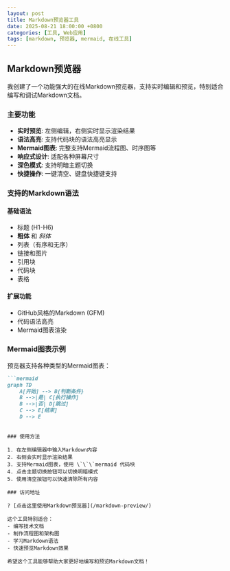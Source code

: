 ```yaml
---
layout: post
title: Markdown预览器工具
date: 2025-08-21 18:00:00 +0800
categories: [工具, Web应用]
tags: [markdown, 预览器, mermaid, 在线工具]
---
```


## Markdown预览器

我创建了一个功能强大的在线Markdown预览器，支持实时编辑和预览，特别适合编写和调试Markdown文档。

### 主要功能

- **实时预览**: 左侧编辑，右侧实时显示渲染结果
- **语法高亮**: 支持代码块的语法高亮显示
- **Mermaid图表**: 完整支持Mermaid流程图、时序图等
- **响应式设计**: 适配各种屏幕尺寸
- **深色模式**: 支持明暗主题切换
- **快捷操作**: 一键清空、键盘快捷键支持

### 支持的Markdown语法

#### 基础语法
- 标题 (H1-H6)
- **粗体** 和 *斜体*
- 列表（有序和无序）
- 链接和图片
- 引用块
- 代码块
- 表格

#### 扩展功能
- GitHub风格的Markdown (GFM)
- 代码语法高亮
- Mermaid图表渲染

### Mermaid图表示例

预览器支持各种类型的Mermaid图表：

```markdown
```mermaid
graph TD
    A[开始] --> B{判断条件}
    B -->|是| C[执行操作]
    B -->|否| D[跳过]
    C --> E[结束]
    D --> E
```
```

### 使用方法

1. 在左侧编辑器中输入Markdown内容
2. 右侧会实时显示渲染结果
3. 支持Mermaid图表，使用 \`\`\`mermaid 代码块
4. 点击主题切换按钮可以切换明暗模式
5. 使用清空按钮可以快速清除所有内容

### 访问地址

? [点击这里使用Markdown预览器](/markdown-preview/)

这个工具特别适合：
- 编写技术文档
- 制作流程图和架构图
- 学习Markdown语法
- 快速预览Markdown效果

希望这个工具能够帮助大家更好地编写和预览Markdown文档！